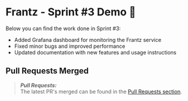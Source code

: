 # Frantz - Sprint #3 Demo 🚀

Below you can find the work done in Sprint #3:
- Added Grafana dashboard for monitoring the Frantz service
- Fixed minor bugs and improved performance
- Updated documentation with new features and usage instructions

## Pull Requests Merged

> **_Pull Requests:_**  
> The latest PR's merged can be found in the [Pull Requests section](https://github.com/DanskeStatsbaner/depo-dev-portal/pulls?q=is%3Apr+is%3Aclosed+author%3Axfrun109).